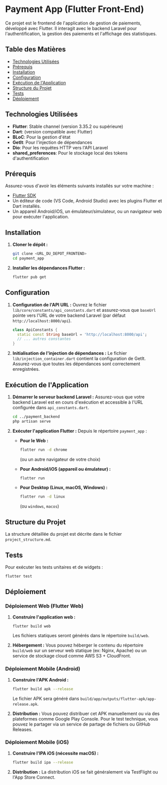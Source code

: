 # Payment App (Flutter Front-End)

Ce projet est le frontend de l'application de gestion de paiements, développé avec Flutter. Il interagit avec le backend Laravel pour l'authentification, la gestion des paiements et l'affichage des statistiques.

## Table des Matières

- [Technologies Utilisées](#technologies-utilisées)
- [Prérequis](#prérequis)
- [Installation](#installation)
- [Configuration](#configuration)
- [Exécution de l'Application](#exécution-de-lapplication)
- [Structure du Projet](#structure-du-projet)
- [Tests](#tests)
- [Déploiement](#déploiement)

## Technologies Utilisées

- **Flutter**: Stable channel (version 3.35.2 ou supérieure)
- **Dart**: (version compatible avec Flutter)
- **BLoC**: Pour la gestion d'état
- **GetIt**: Pour l'injection de dépendances
- **Dio**: Pour les requêtes HTTP vers l'API Laravel
- **shared_preferences**: Pour le stockage local des tokens d'authentification

## Prérequis

Assurez-vous d'avoir les éléments suivants installés sur votre machine :

- [Flutter SDK](https://flutter.dev/docs/get-started/install)
- Un éditeur de code (VS Code, Android Studio) avec les plugins Flutter et Dart installés.
- Un appareil Android/iOS, un émulateur/simulateur, ou un navigateur web pour exécuter l'application.

## Installation

1.  **Cloner le dépôt :**
    ```bash
    git clone <URL_DU_DEPOT_FRONTEND>
    cd payment_app
    ```

2.  **Installer les dépendances Flutter :**
    ```bash
    flutter pub get
    ```

## Configuration

1.  **Configuration de l'API URL :**
    Ouvrez le fichier `lib/core/constants/api_constants.dart` et assurez-vous que `baseUrl` pointe vers l'URL de votre backend Laravel (par défaut `http://localhost:8000/api`).

    ```dart
    class ApiConstants {
      static const String baseUrl = 'http://localhost:8000/api';
      // ... autres constantes
    }
    ```

2.  **Initialisation de l'injection de dépendances :**
    Le fichier `lib/injection_container.dart` contient la configuration de GetIt. Assurez-vous que toutes les dépendances sont correctement enregistrées.

## Exécution de l'Application

1.  **Démarrer le serveur backend Laravel :**
    Assurez-vous que votre backend Laravel est en cours d'exécution et accessible à l'URL configurée dans `api_constants.dart`.
    ```bash
    cd ../payment_backend
    php artisan serve
    ```

2.  **Exécuter l'application Flutter :**
    Depuis le répertoire `payment_app` :

    - **Pour le Web :**
      ```bash
      flutter run -d chrome
      ```
      (ou un autre navigateur de votre choix)

    - **Pour Android/iOS (appareil ou émulateur) :**
      ```bash
      flutter run
      ```

    - **Pour Desktop (Linux, macOS, Windows) :**
      ```bash
      flutter run -d linux
      ```
      (ou `windows`, `macos`)

## Structure du Projet

La structure détaillée du projet est décrite dans le fichier `project_structure.md`.

## Tests

Pour exécuter les tests unitaires et de widgets :

```bash
flutter test
```

## Déploiement

### Déploiement Web (Flutter Web)

1.  **Construire l'application web :**
    ```bash
    flutter build web
    ```
    Les fichiers statiques seront générés dans le répertoire `build/web`.

2.  **Hébergement :**
    Vous pouvez héberger le contenu du répertoire `build/web` sur un serveur web statique (ex: Nginx, Apache) ou un service de stockage cloud comme AWS S3 + CloudFront.

### Déploiement Mobile (Android)

1.  **Construire l'APK Android :**
    ```bash
    flutter build apk --release
    ```
    Le fichier APK sera généré dans `build/app/outputs/flutter-apk/app-release.apk`.

2.  **Distribution :**
    Vous pouvez distribuer cet APK manuellement ou via des plateformes comme Google Play Console. Pour le test technique, vous pouvez le partager via un service de partage de fichiers ou GitHub Releases.

### Déploiement Mobile (iOS)

1.  **Construire l'IPA iOS (nécessite macOS) :**
    ```bash
    flutter build ipa --release
    ```

2.  **Distribution :**
    La distribution iOS se fait généralement via TestFlight ou l'App Store Connect.